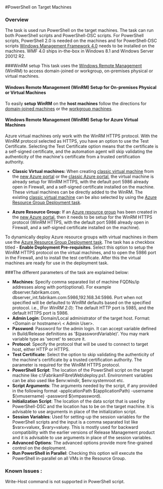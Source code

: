 #PowerShell on Target Machines 

### Overview
The task is used run PowerShell on the target machines. The task can run both PowerShell scripts and PowerShell-DSC scripts. For PowerShell scripts, PowerShell 2.0 is needed on the machines and for PowerShell-DSC scripts [Windows Management Framework 4.0](https://www.microsoft.com/en-in/download/details.aspx?id=40855&40ddd5bd-f9e7-49a6-3526-f86656931a02=True) needs to be installed on the machines. WMF 4.0 ships in-the-box in Windows 8.1 and Windows Server 20012 R2.

###WinRM setup
This task uses the [Windows Remote Management](https://msdn.microsoft.com/en-us/library/aa384426.aspx) (WinRM) to access domain-joined or workgroup, on-premises physical or virtual machines.

#### Windows Remote Management (WinRM) Setup for On-premises Physical or Virtual Machines
To easily **setup WinRM** on the **host machines** follow the directions for [domain-joined machines](https://www.visualstudio.com/en-us/docs/release/examples/other-servers/net-to-vm) or the [workgroup machines](https://www.visualstudio.com/en-us/docs/release/examples/other-servers/net-to-workgroup-vm).

#### Windows Remote Management (WinRM) Setup for Azure Virtual Machines
Azure virtual machines only work with the WinRM HTTPS protocol. With the WinRM protocol selected as HTTPS, you have an option to use the Test Certificate. Selecting the Test Certificate option means that the certificate is a self-signed certificate, and the automation agent will skip validating the authenticity of the machine's certificate from a trusted certification authority.

- **Classic Virtual machines:** When creating [classic virtual machine](https://azure.microsoft.com/en-us/documentation/articles/virtual-machines-windows-tutorial-classic-portal/) from the [new Azure portal](https://portal.azure.com/) or the [classic Azure portal](https://manage.windowsazure.com/), the virtual machine is already setup for WinRM HTTPS, with the default port 5986 already open in Firewall, and a self-signed certificate installed on the machine. These virtual machines can be directly added to the WinRM. The existing [classic virtual machine](https://azure.microsoft.com/en-us/documentation/articles/virtual-machines-windows-tutorial-classic-portal/) can be also selected by using the [Azure Resource Group Deployment task](https://github.com/Microsoft/vso-agent-tasks/tree/master/Tasks/DeployAzureResourceGroup).

- **Azure Resource Group:** If an [Azure resource group](https://azure.microsoft.com/en-us/documentation/articles/virtual-machines-windows-hero-tutorial/) has been created in the [new Azure portal](https://portal.azure.com/), then it needs to be setup for the WinRM HTTPS protocol (WinRM HTTPS, with the default port 5986 already open in Firewall, and a self-signed certificate installed on the machine).

To dynamically deploy Azure resource groups with virtual machines in them use the [Azure Resource Group Deployment task](https://github.com/Microsoft/vso-agent-tasks/tree/master/Tasks/DeployAzureResourceGroup). The task has a checkbox titled - **Enable Deployment Pre-requisites**. Select this option to setup the WinRM HTTPS protocol on the virtual machines, and to open the 5986 port in the Firewall, and to install the test certificate. After this the virtual machines are ready for use in the deployment task.

###The different parameters of the task are explained below: 

 * **Machines**: Specify comma separated list of machine FQDNs/ip addresses along with port(optional). For example dbserver.fabrikam.com, dbserver_int.fabrikam.com:5986,192.168.34:5986. Port when not specified will be defaulted to WinRM defaults based on the specified protocol. i.e., (For *WinRM 2.0*):  The default HTTP port is 5985, and the default HTTPS port is 5986. 
 * **Admin Login**: Domain/Local administrator of the target host. Format: &lt;Domain or hostname&gt;\ &lt; Admin User&gt;. 
 * **Password**:  Password for the admin login. It can accept variable defined in Build/Release definitions as '$(passwordVariable)'. You may mark variable type as 'secret' to secure it. 
 * **Protocol**:  Specify the protocol that will be used to connect to target host, either HTTP or HTTPS.
 * **Test Certificate**: Select the option to skip validating the authenticity of the machine's certificate by a trusted certification authority. The parameter is required for the WinRM HTTPS protocol. 
* **PowerShell Script**: The location of the PowerShell script on the target machine like c:\FabrikamFibre\Web\deploy.ps1. Environment variables can be also used like $env:windir, $env:systemroot etc. 
* **Script Arguments**: The arguments needed by the script, if any provided in the following format -applicationPath $(applicationPath) -username $(vmusername) -password $(vmpassword). 
* **Initialization Script**: The location of the data script that is used by PowerShell-DSC and the location has to be on the target machine. It is advisable to use arguments in place of the initialization script.  
* **Session Variables**: Used for setting-up the session variables for the PowerShell scripts and the input is a comma separated list like $varx=valuex, $vary=valuey. This is mostly used for backward compatibility with the earlier versions of Release Management product and it is advisable to use arguments in place of the session variables.
* **Advanced Options**: The advanced options provide more fine-grained control on the deployment. 
* **Run PowerShell in Parallel**: Checking this option will execute the PowerShell in-parallel on all VMs in the Resource Group.  
      
### Known Issues :

Write-Host command is not supported in PowerShell script.
